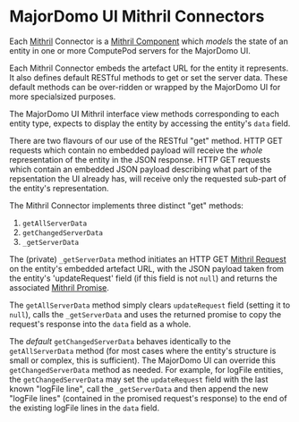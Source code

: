 # MajorDomo UI Mithril Connectors

Each [Mithril](https://mithril.js.org/) Connector is a [Mithril
Component](https://mithril.js.org/components.html) which *models* the
state of an entity in one or more ComputePod servers for the MajorDomo UI.

Each Mithril Connector embeds the artefact URL for the entity it
represents. It also defines default RESTful methods to get or set the
server data. These default methods can be over-ridden or wrapped by the
MajorDomo UI for more specialsized purposes.

The MajorDomo UI Mithril interface view methods corresponding to each
entity type, expects to display the entity by accessing the entity's
`data` field.

There are two flavours of our use of the RESTful "get" method. HTTP GET
requests which contain no embedded payload will receive the *whole*
representation of the entity in the JSON response. HTTP GET requests which
contain an embedded JSON payload describing what part of the repsentation
the UI already has, will receive only the requested sub-part of the
entity's representation.

The Mithril Connector implements three distinct "get" methods:

1. `getAllServerData`
2. `getChangedServerData`
3. `_getServerData`

The (private) `_getServerData` method initiates an HTTP GET [Mithril
Request](https://mithril.js.org/request.html) on the entity's embedded
artefact URL, with the JSON payload taken from the entity's
'updateRequest' field (if this field is not `null`) and returns the
associated [Mithril Promise](https://mithril.js.org/promise.html).

The `getAllServerData` method simply clears `updateRequest` field (setting
it to `null`), calls the `_getServerData` and uses the returned promise to
copy the request's response into the `data` field as a whole.

The *default* `getChangedServerData` behaves identically to the
`getAllServerData` method (for most cases where the entity's structure is
small or complex, this is sufficient). The MajorDomo UI can override this
`getChangedServerData` method as needed. For example, for logFile
entities, the `getChangedServerData` may set the `updateRequest` field
with the last known "logFile line", call the `_getServerData` and then
append the new "logFile lines" (contained in the promised request's
response) to the end of the existing logFile lines in the `data` field.